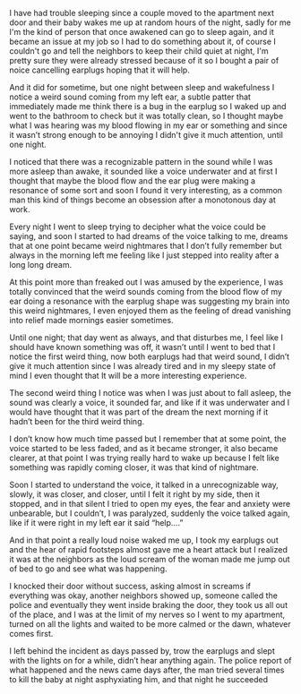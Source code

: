 I have had trouble sleeping since a couple moved to the apartment next door and their baby wakes me up at random hours of the night, sadly for me I'm the kind of person that once awakened can go to sleep again, and it became an issue at my job so I had to do something about it, of course I couldn't go and tell the neighbors to keep their child quiet at night, I'm pretty sure they were already stressed because of it so I bought a pair of noice cancelling earplugs hoping that it will help.  


And it did for sometime, but one night between sleep and wakefulness I notice a weird sound coming from my left ear, a subtle patter that immediately made me think there is a bug in the earplug so I waked up and went to the bathroom to check but it was totally clean, so I thought maybe what I was hearing was my blood flowing in my ear or something and since it wasn’t strong enough to be annoying I didn't give it much attention, until one night.  


 I noticed that there was a recognizable pattern in the sound while I was more asleep than awake, it sounded like a voice underwater and at first I thought that maybe the blood flow and the ear plug were making a resonance of some sort and soon I found it very interesting, as a common man this kind of things become an obsession after a monotonous day at work.  


Every night I went to sleep trying to decipher what the voice could be saying, and soon I started to had dreams of the voice talking to me, dreams that at one point became weird nightmares that I don’t fully remember but always in the morning left me feeling like I just stepped into reality after a long long dream.   


At this point more than freaked out I was amused by the experience, I was totally convinced that the weird sounds coming from the blood flow of my ear doing a resonance with the earplug shape was suggesting my brain into this weird nightmares, I even enjoyed them as the feeling of dread vanishing into relief made mornings easier sometimes.   


Until one night; that day went as always, and that disturbes me, I feel like I should have known something was off, it wasn’t until I went to bed that I notice the first weird thing, now both earplugs had that weird sound, I didn’t give it much attention since I was already tired and in my sleepy state of mind I even thought that It will be a more interesting experience.  


The second weird thing I notice was when I was just about to fall asleep, the sound was clearly a voice, it sounded far, and like if it was underwater and I would have thought that it was part of the dream the next morning if it hadn’t been for the third weird thing.  


 I don’t know how much time passed but I remember that at some point, the voice started to be less faded, and as it became stronger, it also became clearer, at that point I was trying really hard to wake up because I felt like something was rapidly coming closer, it was that kind of nightmare.  


 Soon I started to understand the voice, it talked in a unrecognizable way, slowly, it was closer, and closer, until I felt it right by my side, then it stopped, and in that silent I tried to open my eyes, the fear and anxiety were unbearable, but I couldn’t, I was paralyzed, suddenly the voice talked again, like if it were right in my left ear it said “help….”  


And in that point a really loud noise waked me up, I took my earplugs out and the hear of rapid footsteps almost gave me a heart attack but I realized it was at the neighbors as the loud scream of the woman made me jump out of bed to go and see what was happening.  


I knocked their door without success, asking almost in screams if everything was okay, another neighbors showed up, someone called the police and eventually they went inside braking the door, they took us all out of the place, and I was at the limit of my nerves so I went to my apartment, turned on all the lights and waited to be more calmed or the dawn, whatever comes first.   


I left behind the incident as days passed by, trow the earplugs and slept with the lights on for a while, didn’t hear anything again. The police report of what happened and the news came days after, the man tried several times to kill the baby at night asphyxiating him, and that night he succeeded